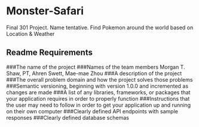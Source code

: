 # Monster-Safari
Final 301 Project. Name tentative. Find Pokemon around the world based on Location &amp; Weather

## Readme Requirements
###The name of the project
###Names of the team members
Morgan T. Shaw, PT, Ahren Swett, Mae-mae Zhou
###A description of the project
###The overall problem domain and how the project solves those problems
###Semantic versioning, beginning with version 1.0.0 and incremented as changes are made
###A list of any libraries, frameworks, or packages that your application requires in order to properly function
###Instructions that the user may need to follow in order to get your application up and running on their own computer
###Clearly defined API endpoints with sample responses
###Clearly defined database schemas